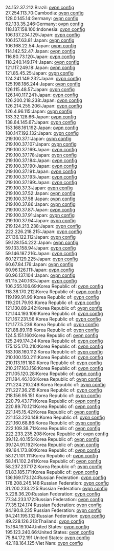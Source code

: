 24.152.37.212:Brazil: [ovpn config](vpn/24_152_37_212.ovpn)  
27.254.113.70:Cambodia: [ovpn config](vpn/27_254_113_70.ovpn)  
128.0.145.14:Germany: [ovpn config](vpn/128_0_145_14.ovpn)  
62.133.35.246:Germany: [ovpn config](vpn/62_133_35_246.ovpn)  
118.137.158.100:Indonesia: [ovpn config](vpn/118_137_158_100.ovpn)  
106.137.234.129:Japan: [ovpn config](vpn/106_137_234_129.ovpn)  
106.157.63.81:Japan: [ovpn config](vpn/106_157_63_81.ovpn)  
106.168.22.54:Japan: [ovpn config](vpn/106_168_22_54.ovpn)  
114.142.52.47:Japan: [ovpn config](vpn/114_142_52_47.ovpn)  
116.80.73.120:Japan: [ovpn config](vpn/116_80_73_120.ovpn)  
118.240.149.174:Japan: [ovpn config](vpn/118_240_149_174.ovpn)  
121.117.249.18:Japan: [ovpn config](vpn/121_117_249_18.ovpn)  
121.85.45.25:Japan: [ovpn config](vpn/121_85_45_25.ovpn)  
124.241.149.232:Japan: [ovpn config](vpn/124_241_149_232.ovpn)  
125.198.186.244:Japan: [ovpn config](vpn/125_198_186_244.ovpn)  
126.115.48.57:Japan: [ovpn config](vpn/126_115_48_57.ovpn)  
126.140.117.241:Japan: [ovpn config](vpn/126_140_117_241.ovpn)  
126.200.218.238:Japan: [ovpn config](vpn/126_200_218_238.ovpn)  
126.214.255.206:Japan: [ovpn config](vpn/126_214_255_206.ovpn)  
126.4.96.115:Japan: [ovpn config](vpn/126_4_96_115.ovpn)  
133.32.128.66:Japan: [ovpn config](vpn/133_32_128_66.ovpn)  
138.64.145.67:Japan: [ovpn config](vpn/138_64_145_67.ovpn)  
153.168.161.192:Japan: [ovpn config](vpn/153_168_161_192.ovpn)  
180.147.192.132:Japan: [ovpn config](vpn/180_147_192_132.ovpn)  
219.100.37.1:Japan: [ovpn config](vpn/219_100_37_1.ovpn)  
219.100.37.107:Japan: [ovpn config](vpn/219_100_37_107.ovpn)  
219.100.37.169:Japan: [ovpn config](vpn/219_100_37_169.ovpn)  
219.100.37.178:Japan: [ovpn config](vpn/219_100_37_178.ovpn)  
219.100.37.184:Japan: [ovpn config](vpn/219_100_37_184.ovpn)  
219.100.37.190:Japan: [ovpn config](vpn/219_100_37_190.ovpn)  
219.100.37.191:Japan: [ovpn config](vpn/219_100_37_191.ovpn)  
219.100.37.193:Japan: [ovpn config](vpn/219_100_37_193.ovpn)  
219.100.37.199:Japan: [ovpn config](vpn/219_100_37_199.ovpn)  
219.100.37.3:Japan: [ovpn config](vpn/219_100_37_3.ovpn)  
219.100.37.52:Japan: [ovpn config](vpn/219_100_37_52.ovpn)  
219.100.37.58:Japan: [ovpn config](vpn/219_100_37_58.ovpn)  
219.100.37.86:Japan: [ovpn config](vpn/219_100_37_86.ovpn)  
219.100.37.87:Japan: [ovpn config](vpn/219_100_37_87.ovpn)  
219.100.37.91:Japan: [ovpn config](vpn/219_100_37_91.ovpn)  
219.100.37.94:Japan: [ovpn config](vpn/219_100_37_94.ovpn)  
219.124.213.238:Japan: [ovpn config](vpn/219_124_213_238.ovpn)  
222.226.218.215:Japan: [ovpn config](vpn/222_226_218_215.ovpn)  
27.136.122.112:Japan: [ovpn config](vpn/27_136_122_112.ovpn)  
59.128.154.222:Japan: [ovpn config](vpn/59_128_154_222.ovpn)  
59.133.158.94:Japan: [ovpn config](vpn/59_133_158_94.ovpn)  
59.146.187.216:Japan: [ovpn config](vpn/59_146_187_216.ovpn)  
60.127.129.225:Japan: [ovpn config](vpn/60_127_129_225.ovpn)  
60.67.84.176:Japan: [ovpn config](vpn/60_67_84_176.ovpn)  
60.96.126.111:Japan: [ovpn config](vpn/60_96_126_111.ovpn)  
60.96.137.104:Japan: [ovpn config](vpn/60_96_137_104.ovpn)  
61.115.240.163:Japan: [ovpn config](vpn/61_115_240_163.ovpn)  
106.255.106.69:Korea Republic of: [ovpn config](vpn/106_255_106_69.ovpn)  
118.38.170.212:Korea Republic of: [ovpn config](vpn/118_38_170_212.ovpn)  
119.199.91.99:Korea Republic of: [ovpn config](vpn/119_199_91_99.ovpn)  
119.201.79.93:Korea Republic of: [ovpn config](vpn/119_201_79_93.ovpn)  
121.130.89.242:Korea Republic of: [ovpn config](vpn/121_130_89_242.ovpn)  
121.144.193.109:Korea Republic of: [ovpn config](vpn/121_144_193_109.ovpn)  
121.167.231.56:Korea Republic of: [ovpn config](vpn/121_167_231_56.ovpn)  
121.177.5.236:Korea Republic of: [ovpn config](vpn/121_177_5_236.ovpn)  
121.88.89.118:Korea Republic of: [ovpn config](vpn/121_88_89_118.ovpn)  
124.5.151.160:Korea Republic of: [ovpn config](vpn/124_5_151_160.ovpn)  
125.249.174.34:Korea Republic of: [ovpn config](vpn/125_249_174_34.ovpn)  
175.125.170.210:Korea Republic of: [ovpn config](vpn/175_125_170_210.ovpn)  
183.108.160.112:Korea Republic of: [ovpn config](vpn/183_108_160_112.ovpn)  
210.100.150.211:Korea Republic of: [ovpn config](vpn/210_100_150_211.ovpn)  
210.113.191.180:Korea Republic of: [ovpn config](vpn/210_113_191_180.ovpn)  
210.217.163.158:Korea Republic of: [ovpn config](vpn/210_217_163_158.ovpn)  
211.105.120.28:Korea Republic of: [ovpn config](vpn/211_105_120_28.ovpn)  
211.184.46.106:Korea Republic of: [ovpn config](vpn/211_184_46_106.ovpn)  
211.224.210.249:Korea Republic of: [ovpn config](vpn/211_224_210_249.ovpn)  
211.227.36.215:Korea Republic of: [ovpn config](vpn/211_227_36_215.ovpn)  
218.156.95.151:Korea Republic of: [ovpn config](vpn/218_156_95_151.ovpn)  
220.79.43.171:Korea Republic of: [ovpn config](vpn/220_79_43_171.ovpn)  
220.89.70.121:Korea Republic of: [ovpn config](vpn/220_89_70_121.ovpn)  
221.145.15.42:Korea Republic of: [ovpn config](vpn/221_145_15_42.ovpn)  
221.153.220.148:Korea Republic of: [ovpn config](vpn/221_153_220_148.ovpn)  
221.160.68.86:Korea Republic of: [ovpn config](vpn/221_160_68_86.ovpn)  
222.109.38.71:Korea Republic of: [ovpn config](vpn/222_109_38_71.ovpn)  
222.233.235.208:Korea Republic of: [ovpn config](vpn/222_233_235_208.ovpn)  
39.112.40.155:Korea Republic of: [ovpn config](vpn/39_112_40_155.ovpn)  
39.124.91.192:Korea Republic of: [ovpn config](vpn/39_124_91_192.ovpn)  
49.164.173.80:Korea Republic of: [ovpn config](vpn/49_164_173_80.ovpn)  
58.121.101.111:Korea Republic of: [ovpn config](vpn/58_121_101_111.ovpn)  
58.141.102.241:Korea Republic of: [ovpn config](vpn/58_141_102_241.ovpn)  
58.237.237.172:Korea Republic of: [ovpn config](vpn/58_237_237_172.ovpn)  
61.83.185.171:Korea Republic of: [ovpn config](vpn/61_83_185_171.ovpn)  
136.169.173.124:Russian Federation: [ovpn config](vpn/136_169_173_124.ovpn)  
178.208.245.148:Russian Federation: [ovpn config](vpn/178_208_245_148.ovpn)  
31.200.233.225:Russian Federation: [ovpn config](vpn/31_200_233_225.ovpn)  
5.228.36.20:Russian Federation: [ovpn config](vpn/5_228_36_20.ovpn)  
77.34.233.172:Russian Federation: [ovpn config](vpn/77_34_233_172.ovpn)  
77.35.124.174:Russian Federation: [ovpn config](vpn/77_35_124_174.ovpn)  
94.190.8.235:Russian Federation: [ovpn config](vpn/94_190_8_235.ovpn)  
94.241.195.132:Russian Federation: [ovpn config](vpn/94_241_195_132.ovpn)  
49.228.126.213:Thailand: [ovpn config](vpn/49_228_126_213.ovpn)  
15.164.19.104:United States: [ovpn config](vpn/15_164_19_104.ovpn)  
195.123.240.66:United States: [ovpn config](vpn/195_123_240_66.ovpn)  
75.84.172.191:United States: [ovpn config](vpn/75_84_172_191.ovpn)  
42.118.164.125:Viet Nam: [ovpn config](vpn/42_118_164_125.ovpn)  
